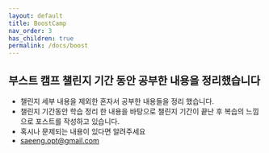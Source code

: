 ```yaml
---
layout: default
title: BoostCamp
nav_order: 3
has_children: true
permalink: /docs/boost
---
```


## 부스트 캠프 챌린지 기간 동안 공부한 내용을 정리했습니다
- 챌린지 세부 내용을 제외한 혼자서 공부한 내용들을 정리 했습니다.
- 챌린지 기간동안 학습 정리 한 내용을 바탕으로 챌린지 기간이 끝난 후 복습의 느낌으로 포스트를 작성하고 있습니다.
- 혹시나 문제되는 내용이 있다면 알려주세요
- saeeng.opt@gmail.com 